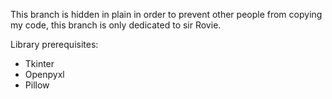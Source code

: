This branch is hidden in plain in order to prevent other people from copying my code, this branch is only dedicated to sir Rovie.

Library prerequisites:
- Tkinter
- Openpyxl
- Pillow